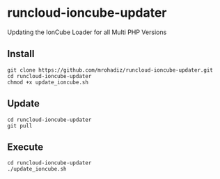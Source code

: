 # runcloud-ioncube-updater

Updating the IonCube Loader for all Multi PHP Versions

## Install
```console
git clone https://github.com/mrohadiz/runcloud-ioncube-updater.git
cd runcloud-ioncube-updater
chmod +x update_ioncube.sh
```

## Update
```console
cd runcloud-ioncube-updater
git pull
```

## Execute
```console
cd runcloud-ioncube-updater
./update_ioncube.sh
```
